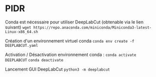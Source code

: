 # PIDR

Conda est nécessaire pour utiliser DeepLabCut (obtenable via le lien suivant)
`wget https://repo.anaconda.com/miniconda/Miniconda3-latest-Linux-x86_64.sh`

Création d'un environnement virtuel conda
`conda env create -f DEEPLABCUT.yaml`

Activation / Désactivation environnement conda :
`conda activate DEEPLABCUT`
`conda deactivate`

Lancement GUI DeepLabCut
`python3 -m deeplabcut`
